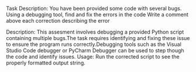 Task Description:
You have been provided some code with several bugs.  
Using a debugging tool, find and fix the errors in the code 
Write a comment above each correction describing the error

Description:
This assesment involves debugging a provided Python script containing multiple bugs.The task requires identifying and fixing these issue to ensure the program runs correctly.Debugging tools such as the Visual Studio Code debugger or PyCharm Debugger can be used to step though the code and identify issues.
Usage:
Run the corrected script to see the properly formatted output string.
